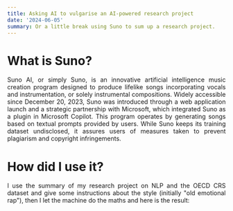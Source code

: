 ```yaml
---
title: Asking AI to vulgarise an AI-powered research project
date: '2024-06-05'
summary: Or a little break using Suno to sum up a research project. 
---
```


<div style="text-align: justify;">

# What is Suno? 
Suno AI, or simply Suno, is an innovative artificial intelligence music creation program designed to produce lifelike songs incorporating vocals and instrumentation, or solely instrumental compositions. Widely accessible since December 20, 2023, Suno was introduced through a web application launch and a strategic partnership with Microsoft, which integrated Suno as a plugin in Microsoft Copilot. This program operates by generating songs based on textual prompts provided by users. While Suno keeps its training dataset undisclosed, it assures users of measures taken to prevent plagiarism and copyright infringements.


# How did I use it? 

I use the summary of my research project on NLP and the OECD CRS dataset and give some instructions about the style (initially "old emotional rap"), then I let the machine do the maths and here is the result:
